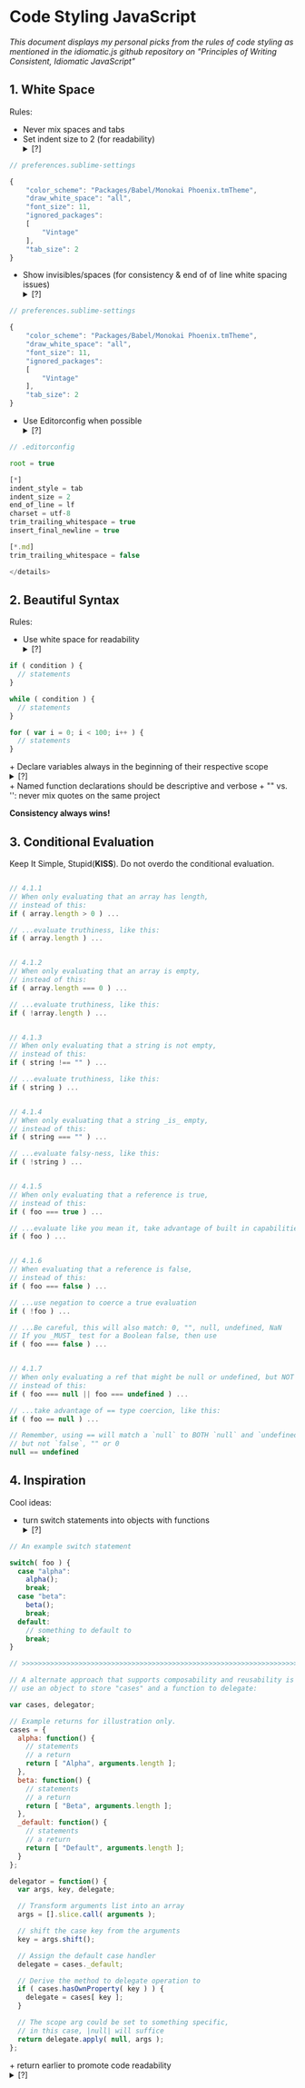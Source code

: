 # Code Styling JavaScript

_This document displays my personal picks from the rules of code styling as mentioned in the idiomatic.js github repository on "Principles of Writing Consistent, Idiomatic JavaScript"_

## 1. White Space

Rules:
+ Never mix spaces and tabs
+ Set indent size to 2 (for readability)<details><summary>[?]</summary>
_In Sublime Text 3: Preferences --> Settings --> User --> Insert: '"tab_size" : 2'_</details>
``` JavaScript
// preferences.sublime-settings

{
	"color_scheme": "Packages/Babel/Monokai Phoenix.tmTheme",
	"draw_white_space": "all",
	"font_size": 11,
	"ignored_packages":
	[
		"Vintage"
	],
	"tab_size": 2
}
```
+ Show invisibles/spaces (for consistency & end of of line white spacing issues)<details><summary>[?]</summary>
_In Sublime Text 3: Preferences --> Settings --> User --> Insert: '"draw_white_space": "all"'_
``` JavaScript
// preferences.sublime-settings

{
	"color_scheme": "Packages/Babel/Monokai Phoenix.tmTheme",
	"draw_white_space": "all",
	"font_size": 11,
	"ignored_packages":
	[
		"Vintage"
	],
	"tab_size": 2
}
```
</details>

+ Use Editorconfig when possible <details><summary>[?]</summary>
Editorconfig helps developers define and maintain consistent coding styles between different editors and IDEs. The .editorconfig files are created locally and stored in the root directory. For more information on Editorconfig please consult the [documentation](http://editorconfig.org/). 

``` JavaScript 
// .editorconfig

root = true

[*]
indent_style = tab
indent_size = 2
end_of_line = lf
charset = utf-8
trim_trailing_whitespace = true
insert_final_newline = true

[*.md]
trim_trailing_whitespace = false

</details>
```

## 2. Beautiful Syntax

Rules:
+ Use white space for readability <details><summary>[?]</summary>
``` JavaScript
if ( condition ) {
  // statements
}

while ( condition ) {
  // statements
}

for ( var i = 0; i < 100; i++ ) {
  // statements
}
```
</details>
+ Declare variables always in the beginning of their respective scope <details><summary>[?]</summary>
``` JavaScript
// Bad
function foo() {

  // some statements here

  var bar = "",
    qux;
}

// Good
function foo() {
  var bar = "",
    qux;

  // all statements after the variables declarations.
}
```
</details>
+ Use the var/let/const keyword once per var/let/const or one var/let/const for each matching var/let/const<details><summary>[?]</summary>
``` JavaScript
// Bad
var foo = "",
  bar = "";
var qux;

// Good
var foo = "";
var bar = "";
var qux;

// or..
var foo = "",
  bar = "",
  qux;
}
```
</details>
+ Named function declarations should be descriptive and verbose
+ "" vs. '': never mix quotes on the same project

__Consistency always wins!__

## 3. Conditional Evaluation

Keep It Simple, Stupid(__KISS__). Do not overdo the conditional evaluation.

``` JavaScript

// 4.1.1
// When only evaluating that an array has length,
// instead of this:
if ( array.length > 0 ) ...

// ...evaluate truthiness, like this:
if ( array.length ) ...


// 4.1.2
// When only evaluating that an array is empty,
// instead of this:
if ( array.length === 0 ) ...

// ...evaluate truthiness, like this:
if ( !array.length ) ...


// 4.1.3
// When only evaluating that a string is not empty,
// instead of this:
if ( string !== "" ) ...

// ...evaluate truthiness, like this:
if ( string ) ...


// 4.1.4
// When only evaluating that a string _is_ empty,
// instead of this:
if ( string === "" ) ...

// ...evaluate falsy-ness, like this:
if ( !string ) ...


// 4.1.5
// When only evaluating that a reference is true,
// instead of this:
if ( foo === true ) ...

// ...evaluate like you mean it, take advantage of built in capabilities:
if ( foo ) ...


// 4.1.6
// When evaluating that a reference is false,
// instead of this:
if ( foo === false ) ...

// ...use negation to coerce a true evaluation
if ( !foo ) ...

// ...Be careful, this will also match: 0, "", null, undefined, NaN
// If you _MUST_ test for a Boolean false, then use
if ( foo === false ) ...


// 4.1.7
// When only evaluating a ref that might be null or undefined, but NOT false, "" or 0,
// instead of this:
if ( foo === null || foo === undefined ) ...

// ...take advantage of == type coercion, like this:
if ( foo == null ) ...

// Remember, using == will match a `null` to BOTH `null` and `undefined`
// but not `false`, "" or 0
null == undefined

```

## 4. Inspiration

Cool ideas:
+ turn switch statements into objects with functions<details><summary>[?]</summary>
``` JavaScript
// An example switch statement

switch( foo ) {
  case "alpha":
    alpha();
    break;
  case "beta":
    beta();
    break;
  default:
    // something to default to
    break;
}

// >>>>>>>>>>>>>>>>>>>>>>>>>>>>>>>>>>>>>>>>>>>>>>>>>>>>>>>>>>>>>>>>>>>>>>>

// A alternate approach that supports composability and reusability is to
// use an object to store "cases" and a function to delegate:

var cases, delegator;

// Example returns for illustration only.
cases = {
  alpha: function() {
    // statements
    // a return
    return [ "Alpha", arguments.length ];
  },
  beta: function() {
    // statements
    // a return
    return [ "Beta", arguments.length ];
  },
  _default: function() {
    // statements
    // a return
    return [ "Default", arguments.length ];
  }
};

delegator = function() {
  var args, key, delegate;

  // Transform arguments list into an array
  args = [].slice.call( arguments );

  // shift the case key from the arguments
  key = args.shift();

  // Assign the default case handler
  delegate = cases._default;

  // Derive the method to delegate operation to
  if ( cases.hasOwnProperty( key ) ) {
    delegate = cases[ key ];
  }

  // The scope arg could be set to something specific,
  // in this case, |null| will suffice
  return delegate.apply( null, args );
};
```
</details>
+ return earlier to promote code readability<details><summary>[?]</summary>
``` JavaScript
// Bad:
function returnLate( foo ) {
  var ret;

  if ( foo ) {
    ret = "foo";
  } else {
    ret = "quux";
  }
  return ret;
}

// Good:

function returnEarly( foo ) {

  if ( foo ) {
    return "foo";
  }
  return "quux";
}
```
</details>